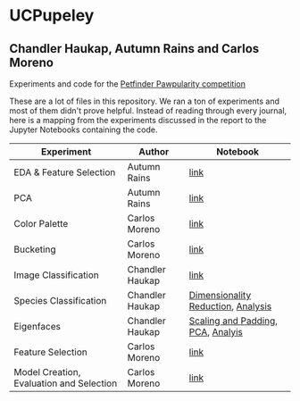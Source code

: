 # UCPupeley
## Chandler Haukap, Autumn Rains and Carlos Moreno

Experiments and code for the [Petfinder Pawpularity competition](https://www.kaggle.com/c/petfinder-pawpularity-score/overview)

These are a lot of files in this repository. We ran a ton of experiments and most of them didn't prove helpful. Instead of reading through every journal, here is a mapping from the experiments discussed in the report to the Jupyter Notebooks containing the code.

| Experiment | Author | Notebook |
| - | - | - |
| EDA & Feature Selection | Autumn Rains | [link](https://github.com/chaukap/UCPupeley/tree/main/eda_anr/EDA_and_Feature_Selection_experiments) | 
| PCA | Autumn Rains | [link](https://github.com/chaukap/UCPupeley/tree/main/eda_anr/PCA_and_model_eval) |
| Color Palette | Carlos Moreno | [link](https://github.com/chaukap/UCPupeley/blob/main/carlos/model_creation_CEM_Final.ipynb) |
| Bucketing | Carlos Moreno | [link](https://github.com/chaukap/UCPupeley/blob/main/carlos/model_creation_CEM_Final.ipynb) |
| Image Classification | Chandler Haukap | [link](https://github.com/chaukap/UCPupeley/blob/main/chandler/label_images.ipynb) |
| Species Classification | Chandler Haukap | [Dimensionality Reduction](https://github.com/chaukap/UCPupeley/blob/main/chandler/LabelFlattener.ipynb), [Analysis](https://github.com/chaukap/UCPupeley/blob/main/chandler/dog_or_cat.ipynb) |
| Eigenfaces | Chandler Haukap | [Scaling and Padding](https://github.com/chaukap/UCPupeley/blob/main/chandler/scale_and_pad_images.ipynb), [PCA](https://github.com/chaukap/UCPupeley/blob/main/chandler/number_of_components_selection.ipynb), [Analyis](https://github.com/chaukap/UCPupeley/blob/main/chandler/Eigenfaces.ipynb) |
| Feature Selection | Carlos Moreno | [link](https://github.com/chaukap/UCPupeley/blob/main/carlos/model_creation_CEM_Final.ipynb) |
| Model Creation, Evaluation and Selection | Carlos Moreno | [link](https://github.com/chaukap/UCPupeley/blob/main/carlos/model_creation_CEM_Final.ipynb) |
